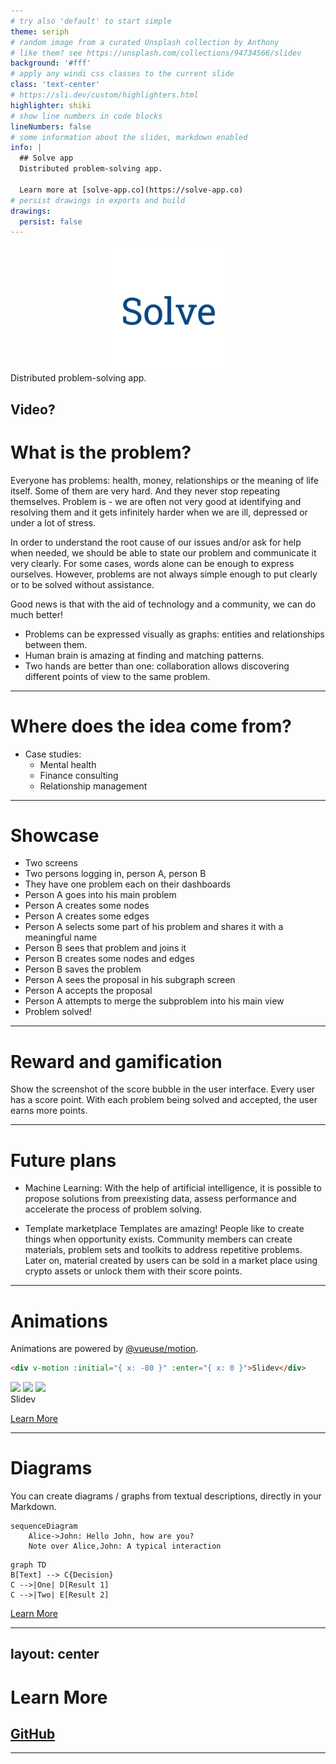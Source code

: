 ```yaml
---
# try also 'default' to start simple
theme: seriph
# random image from a curated Unsplash collection by Anthony
# like them? see https://unsplash.com/collections/94734566/slidev
background: '#fff'
# apply any windi css classes to the current slide
class: 'text-center'
# https://sli.dev/custom/highlighters.html
highlighter: shiki
# show line numbers in code blocks
lineNumbers: false
# some information about the slides, markdown enabled
info: |
  ## Solve app
  Distributed problem-solving app.

  Learn more at [solve-app.co](https://solve-app.co)
# persist drawings in exports and build
drawings:
  persist: false
---
```


<center>
  <img src="public/logo.svg" alt="Solve" width="200" height="200" />
</center>
Distributed problem-solving app.

Video?
---

# What is the problem?

Everyone has problems: health, money, relationships or the meaning of life itself. Some of them are very hard. And they never stop repeating themselves. Problem is - we are often not very good at identifying and resolving them and it gets infinitely harder when we are ill, depressed or under a lot of stress. 

In order to understand the root cause of our issues and/or ask for help when needed, we should be able to state our problem and communicate it very clearly. For some cases, words alone can be enough to express ourselves. However, problems are not always simple enough to put clearly or to be solved without assistance.

Good news is that with the aid of technology and a community, we can do much better!

- Problems can be expressed visually as graphs: entities and relationships between them.
- Human brain is amazing at finding and matching patterns.
- Two hands are better than one: collaboration allows discovering different points of view to the same problem.

---

# Where does the idea come from?

 - Case studies:
   - Mental health
   - Finance consulting
   - Relationship management

---

# Showcase

 * Two screens
 * Two persons logging in, person A, person B
 * They have one problem each on their dashboards
 * Person A goes into his main problem
 * Person A creates some nodes
 * Person A creates some edges
 * Person A selects some part of his problem and shares it with a meaningful name
 * Person B sees that problem and joins it
 * Person B creates some nodes and edges
 * Person B saves the problem
 * Person A sees the proposal in his subgraph screen
 * Person A accepts the proposal
 * Person A attempts to merge the subproblem into his main view
 * Problem solved!
---
# Reward and gamification

Show the screenshot of the score bubble in the user interface.
Every user has a score point. With each problem being solved and accepted, the user earns more points. 

---
# Future plans

 * Machine Learning:
 With the help of artificial intelligence, it is possible to propose solutions from preexisting data, assess performance and accelerate the process of problem solving.

 * Template marketplace
Templates are amazing! 
People like to create things when opportunity exists. Community members can create materials, problem sets and toolkits to address repetitive problems. Later on, material created by users can be sold in a market place using crypto assets or unlock them with their score points.

---

# Animations

Animations are powered by [@vueuse/motion](https://motion.vueuse.org/).

```html
<div v-motion :initial="{ x: -80 }" :enter="{ x: 0 }">Slidev</div>
```

<div class="w-60 relative mt-6">
  <div class="relative w-40 h-40">
    <img
      v-motion
      :initial="{ x: 800, y: -100, scale: 1.5, rotate: -50 }"
      :enter="final"
      class="absolute top-0 left-0 right-0 bottom-0"
      src="https://sli.dev/logo-square.png"
    />
    <img
      v-motion
      :initial="{ y: 500, x: -100, scale: 2 }"
      :enter="final"
      class="absolute top-0 left-0 right-0 bottom-0"
      src="https://sli.dev/logo-circle.png"
    />
    <img
      v-motion
      :initial="{ x: 600, y: 400, scale: 2, rotate: 100 }"
      :enter="final"
      class="absolute top-0 left-0 right-0 bottom-0"
      src="https://sli.dev/logo-triangle.png"
    />
  </div>

  <div
    class="text-5xl absolute top-14 left-40 text-[#2B90B6] -z-1"
    v-motion
    :initial="{ x: -80, opacity: 0}"
    :enter="{ x: 0, opacity: 1, transition: { delay: 2000, duration: 1000 } }">
    Slidev
  </div>
</div>

<!-- vue script setup scripts can be directly used in markdown, and will only affects current page -->
<script setup lang="ts">
const final = {
  x: 0,
  y: 0,
  rotate: 0,
  scale: 1,
  transition: {
    type: 'spring',
    damping: 10,
    stiffness: 20,
    mass: 2
  }
}
</script>

<div
  v-motion
  :initial="{ x:35, y: 40, opacity: 0}"
  :enter="{ y: 0, opacity: 1, transition: { delay: 3500 } }">

[Learn More](https://sli.dev/guide/animations.html#motion)

</div>

---

# Diagrams

You can create diagrams / graphs from textual descriptions, directly in your Markdown.

<div class="grid grid-cols-2 gap-10 pt-4 -mb-6">

```mermaid {scale: 0.9}
sequenceDiagram
    Alice->John: Hello John, how are you?
    Note over Alice,John: A typical interaction
```

```mermaid {theme: 'neutral', scale: 0.8}
graph TD
B[Text] --> C{Decision}
C -->|One| D[Result 1]
C -->|Two| E[Result 2]
```

</div>

[Learn More](https://sli.dev/guide/syntax.html#diagrams)

---
layout: center
---

# Learn More

## [GitHub](https://github.com/w8r/solve)

---
